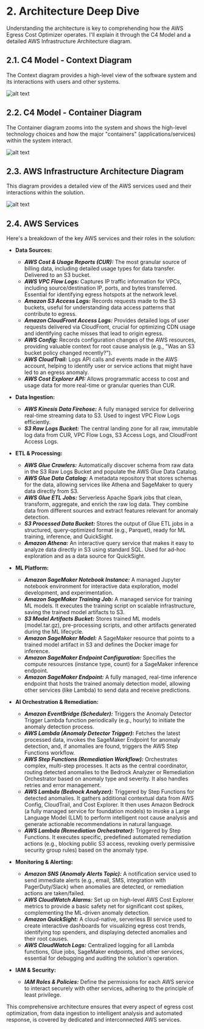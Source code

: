 # 2. Architecture Deep Dive

Understanding the architecture is key to comprehending how the AWS Egress Cost Optimizer operates. I'll explain it through the C4 Model and a detailed AWS Infrastructure Architecture diagram.

## 2.1. C4 Model - Context Diagram

The Context diagram provides a high-level view of the software system and its interactions with users and other systems.

![alt text](./diagrams/Context-Diagram.drawio.png "context-diagram")

## 2.2. C4 Model - Container Diagram

The Container diagram zooms into the system and shows the high-level technology choices and how the major "containers" (applications/services) within the system interact.

![alt text](./diagrams/Container-Diagram.drawio.png "container-diagram")

## 2.3. AWS Infrastructure Architecture Diagram

This diagram provides a detailed view of the AWS services used and their interactions within the solution.

![alt text](./diagrams/AWS-infrastructure.drawio.png "aws-infrastructure")

## 2.4. AWS Services

Here's a breakdown of the key AWS services and their roles in the solution:

- **Data Sources:**

    - ***AWS Cost & Usage Reports (CUR):*** The most granular source of billing data, including detailed usage types for data transfer. Delivered to an S3 bucket.
    - ***AWS VPC Flow Logs:*** Captures IP traffic information for VPCs, including source/destination IP, ports, and bytes transferred. Essential for identifying egress hotspots at the network level.
    - ***Amazon S3 Access Logs:*** Records requests made to the S3 buckets, useful for understanding data access patterns that contribute to egress.
    - ***Amazon CloudFront Access Logs:*** Provides detailed logs of user requests delivered via CloudFront, crucial for optimizing CDN usage and identifying cache misses that lead to origin egress.
    - ***AWS Config:*** Records configuration changes of the AWS resources, providing valuable context for root cause analysis (e.g., "Was an S3 bucket policy changed recently?").
    - ***AWS CloudTrail:*** Logs API calls and events made in the AWS account, helping to identify user or service actions that might have led to an egress anomaly.
    - ***AWS Cost Explorer API:*** Allows programmatic access to cost and usage data for more real-time or granular queries than CUR.

- **Data Ingestion:**

    - ***AWS Kinesis Data Firehose:*** A fully managed service for delivering real-time streaming data to S3. Used to ingest VPC Flow Logs efficiently.
    - ***S3 Raw Logs Bucket:*** The central landing zone for all raw, immutable log data from CUR, VPC Flow Logs, S3 Access Logs, and CloudFront Access Logs.

- **ETL & Processing:**

    - ***AWS Glue Crawlers:*** Automatically discover schema from raw data in the S3 Raw Logs Bucket and populate the AWS Glue Data Catalog.
    - ***AWS Glue Data Catalog:*** A metadata repository that stores schemas for the data, allowing services like Athena and SageMaker to query data directly from S3.
    - ***AWS Glue ETL Jobs:*** Serverless Apache Spark jobs that clean, transform, aggregate, and enrich the raw log data. They combine data from different sources and extract features relevant for anomaly detection.
    - ***S3 Processed Data Bucket:*** Stores the output of Glue ETL jobs in a structured, query-optimized format (e.g., Parquet), ready for ML training, inference, and QuickSight.
    - ***Amazon Athena:*** An interactive query service that makes it easy to analyze data directly in S3 using standard SQL. Used for ad-hoc exploration and as a data source for QuickSight.

- **ML Platform:**

    - ***Amazon SageMaker Notebook Instance:*** A managed Jupyter notebook environment for interactive data exploration, model development, and experimentation.
    - ***Amazon SageMaker Training Job:*** A managed service for training ML models. It executes the training script on scalable infrastructure, saving the trained model artifacts to S3.
    - ***S3 Model Artifacts Bucket:*** Stores trained ML models (model.tar.gz), pre-processing scripts, and other artifacts generated during the ML lifecycle.
    - ***Amazon SageMaker Model:*** A SageMaker resource that points to a trained model artifact in S3 and defines the Docker image for inference.
    - ***Amazon SageMaker Endpoint Configuration:*** Specifies the compute resources (instance type, count) for a SageMaker inference endpoint.
    - ***Amazon SageMaker Endpoint:*** A fully managed, real-time inference endpoint that hosts the trained anomaly detection model, allowing other services (like Lambda) to send data and receive predictions.

- **AI Orchestration & Remediation:**

    - ***Amazon EventBridge (Scheduler):*** Triggers the Anomaly Detector Trigger Lambda function periodically (e.g., hourly) to initiate the anomaly detection process.
    - ***AWS Lambda (Anomaly Detector Trigger):*** Fetches the latest processed data, invokes the SageMaker Endpoint for anomaly detection, and, if anomalies are found, triggers the AWS Step Functions workflow.
    - ***AWS Step Functions (Remediation Workflow):*** Orchestrates complex, multi-step processes. It acts as the central coordinator, routing detected anomalies to the Bedrock Analyzer or Remediation Orchestrator based on anomaly type and severity. It also handles retries and error management.
    - ***AWS Lambda (Bedrock Analyzer):*** Triggered by Step Functions for detected anomalies. It gathers additional contextual data from AWS Config, CloudTrail, and Cost Explorer. It then uses Amazon Bedrock (a fully managed service for foundation models) to invoke a Large Language Model (LLM) to perform intelligent root cause analysis and generate actionable recommendations in natural language.
    - ***AWS Lambda (Remediation Orchestrator):*** Triggered by Step Functions. It executes specific, predefined automated remediation actions (e.g., blocking public S3 access, revoking overly permissive security group rules) based on the anomaly type.

- **Monitoring & Alerting:**

    - ***Amazon SNS (Anomaly Alerts Topic):*** A notification service used to send immediate alerts (e.g., email, SMS, integration with PagerDuty/Slack) when anomalies are detected, or remediation actions are taken/failed.
    - ***AWS CloudWatch Alarms:*** Set up on high-level AWS Cost Explorer metrics to provide a basic safety net for significant cost spikes, complementing the ML-driven anomaly detection.
    - ***Amazon QuickSight:*** A cloud-native, serverless BI service used to create interactive dashboards for visualizing egress cost trends, identifying top spenders, and displaying detected anomalies and their root causes.
    - ***AWS CloudWatch Logs:*** Centralized logging for all Lambda functions, Glue jobs, SageMaker endpoints, and other services, essential for debugging and auditing the solution's operation.

- **IAM & Security:**

    - ***IAM Roles & Policies:*** Define the permissions for each AWS service to interact securely with other services, adhering to the principle of least privilege.

This comprehensive architecture ensures that every aspect of egress cost optimization, from data ingestion to intelligent analysis and automated response, is covered by dedicated and interconnected AWS services.
